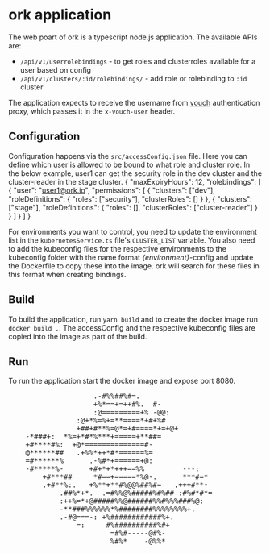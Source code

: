 # ork application
The web poart of ork is a typescript node.js application. The available APIs are:
- `/api/v1/userrolebindings` - to get roles and clusterroles available for a user based on config
- `/api/v1/clusters/:id/rolebindings/` - add role or rolebinding to `:id` cluster

The application expects to receive the username from [vouch](https://github.com/vouch/vouch-proxy) authentication proxy, which passes it in the `x-vouch-user` header.

## Configuration
Configuration happens via the `src/accessConfig.json` file. Here you can define which user is allowed to be bound to what role and cluster role. In the below example, user1 can get the security role in the dev cluster and the cluster-reader in the stage cluster.
    {
    "maxExpiryHours": 12,
    "rolebindings": [
        {
        "user": "user1@ork.io",
        "permissions": [
            {
            "clusters": ["dev"],
            "roleDefinitions": {
                "roles": ["security"],
                "clusterRoles": []
            }
            },
            {
            "clusters": ["stage"],
            "roleDefinitions": {
                "roles": [],
                "clusterRoles": ["cluster-reader"]
            }
            }
        ]
        }
    ]
    }

For environments you want to control, you need to update the environment list in the `kubernetesService.ts` file's `CLUSTER_LIST` variable. You also need to add the kubeconfig files for the respective environments to the kubeconfig folder with the name format _{environment}_-config and update the Dockerfile to copy these into the image. ork will search for these files in this format when creating bindings.

## Build
To build the application, run `yarn build` and to create the docker image run `docker build .`. The accessConfig and the respective kubeconfig files are copied into the image as part of the build.

## Run
To run the application start the docker image and expose port 8080.

<pre>
                    .-#%%##%#=.
                    +%*==+=++#%.  #-
                    :@=========+% -@@:
                :@+*%=%+=**====*+#+%#
                +##+#**%=@*=+#====*+=+@+
    -*###+:  *%=+*#*%***+=====+**##=
    +#****#%:  +@*==============#-
    @******##   .+%%*++*#*======%=
    =#******%      .-%#*+======+@:
    -#*****%-      +#+*+*+++==%%         ---:
        +#***##     *#==+=====*%@-.      ***#=*
        .+#**%:.   +%**+**#%@@%##%#=   .+++#**-
            .##%*+*.  .=#%%@%#####%#%## :#%#*#*=
            :++%=*+@#####%%@######%%#%%%###%@:
            -**###%%%%%%*%########%%%%%%%%+.
            .-#@===-: +%############%+.
                =:     #%##########%#+
                        =#%#-----@#%-
                        %#%*    -@%%*

</pre>


